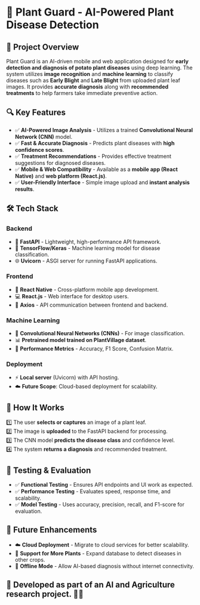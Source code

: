 # 🌿 **Plant Guard - AI-Powered Plant Disease Detection**

## 📌 **Project Overview**
Plant Guard is an AI-driven mobile and web application designed for **early detection and diagnosis of potato plant diseases** using deep learning. The system utilizes **image recognition** and **machine learning** to classify diseases such as **Early Blight** and **Late Blight** from uploaded plant leaf images. It provides **accurate diagnosis** along with **recommended treatments** to help farmers take immediate preventive action.


## 🔍 **Key Features**
- ✅ **AI-Powered Image Analysis** - Utilizes a trained **Convolutional Neural Network (CNN)** model.
- ✅ **Fast & Accurate Diagnosis** - Predicts plant diseases with **high confidence scores**.
- ✅ **Treatment Recommendations** - Provides effective treatment suggestions for diagnosed diseases.
- ✅ **Mobile & Web Compatibility** - Available as a **mobile app (React Native)** and **web platform (React.js)**.
- ✅ **User-Friendly Interface** - Simple image upload and **instant analysis results**.


## 🛠 **Tech Stack**
### **Backend**
- 🚀 **FastAPI** - Lightweight, high-performance API framework.
- 🔬 **TensorFlow/Keras** - Machine learning model for disease classification.
- 🌐 **Uvicorn** - ASGI server for running FastAPI applications.

### **Frontend**
- 📱 **React Native** - Cross-platform mobile app development.
- 💻 **React.js** - Web interface for desktop users.
- 🔄 **Axios** - API communication between frontend and backend.

### **Machine Learning**
- 🧠 **Convolutional Neural Networks (CNNs)** - For image classification.
- 📊 **Pretrained model trained on PlantVillage dataset**.
- 🎯 **Performance Metrics** - Accuracy, F1 Score, Confusion Matrix.

### **Deployment**
- ⚡ **Local server** (Uvicorn) with API hosting.
- ☁️ **Future Scope**: Cloud-based deployment for scalability.


## 🚀 **How It Works**
1️⃣ The user **selects or captures** an image of a plant leaf.  
2️⃣ The image is **uploaded** to the FastAPI backend for processing.  
3️⃣ The CNN model **predicts the disease class** and confidence level.  
4️⃣ The system **returns a diagnosis** and recommended treatment.  


## 🧪 **Testing & Evaluation**
- ✅ **Functional Testing** - Ensures API endpoints and UI work as expected.
- ✅ **Performance Testing** - Evaluates speed, response time, and scalability.
- ✅ **Model Testing** - Uses accuracy, precision, recall, and F1-score for evaluation.


## 📌 **Future Enhancements**
- ☁️ **Cloud Deployment** - Migrate to cloud services for better scalability.
- 🌱 **Support for More Plants** - Expand database to detect diseases in other crops.
- 📴 **Offline Mode** - Allow AI-based diagnosis without internet connectivity.



## 🔬 **Developed as part of an AI and Agriculture research project.** 🚀🌱
